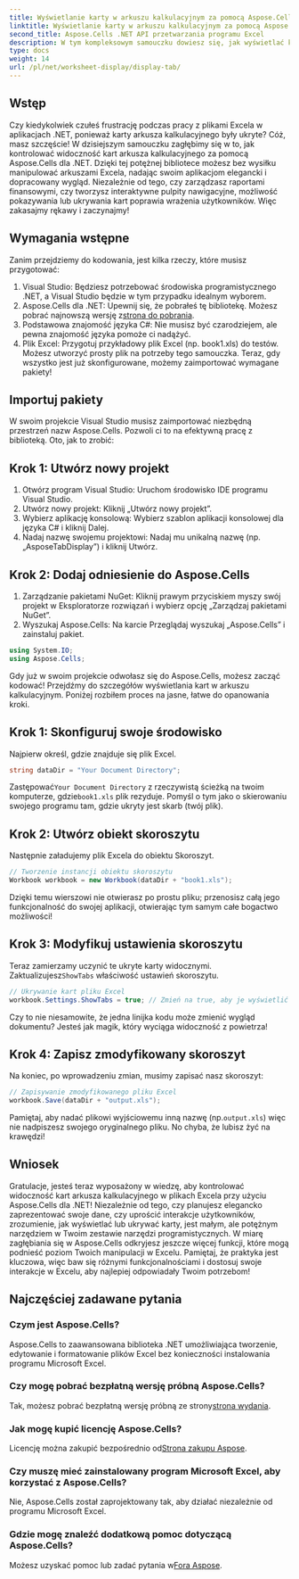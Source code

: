 ```yaml
---
title: Wyświetlanie karty w arkuszu kalkulacyjnym za pomocą Aspose.Cells
linktitle: Wyświetlanie karty w arkuszu kalkulacyjnym za pomocą Aspose.Cells
second_title: Aspose.Cells .NET API przetwarzania programu Excel
description: W tym kompleksowym samouczku dowiesz się, jak wyświetlać karty w arkuszu kalkulacyjnym programu Excel za pomocą pakietu Aspose.Cells dla platformy .NET.
type: docs
weight: 14
url: /pl/net/worksheet-display/display-tab/
---
```

## Wstęp
Czy kiedykolwiek czułeś frustrację podczas pracy z plikami Excela w aplikacjach .NET, ponieważ karty arkusza kalkulacyjnego były ukryte? Cóż, masz szczęście! W dzisiejszym samouczku zagłębimy się w to, jak kontrolować widoczność kart arkusza kalkulacyjnego za pomocą Aspose.Cells dla .NET. Dzięki tej potężnej bibliotece możesz bez wysiłku manipulować arkuszami Excela, nadając swoim aplikacjom elegancki i dopracowany wygląd. Niezależnie od tego, czy zarządzasz raportami finansowymi, czy tworzysz interaktywne pulpity nawigacyjne, możliwość pokazywania lub ukrywania kart poprawia wrażenia użytkowników. Więc zakasajmy rękawy i zaczynajmy!
## Wymagania wstępne
Zanim przejdziemy do kodowania, jest kilka rzeczy, które musisz przygotować:
1. Visual Studio: Będziesz potrzebować środowiska programistycznego .NET, a Visual Studio będzie w tym przypadku idealnym wyborem.
2.  Aspose.Cells dla .NET: Upewnij się, że pobrałeś tę bibliotekę. Możesz pobrać najnowszą wersję z[strona do pobrania](https://releases.aspose.com/cells/net/).
3. Podstawowa znajomość języka C#: Nie musisz być czarodziejem, ale pewna znajomość języka pomoże ci nadążyć.
4. Plik Excel: Przygotuj przykładowy plik Excel (np. book1.xls) do testów. Możesz utworzyć prosty plik na potrzeby tego samouczka.
Teraz, gdy wszystko jest już skonfigurowane, możemy zaimportować wymagane pakiety!
## Importuj pakiety
W swoim projekcie Visual Studio musisz zaimportować niezbędną przestrzeń nazw Aspose.Cells. Pozwoli ci to na efektywną pracę z biblioteką. Oto, jak to zrobić:
## Krok 1: Utwórz nowy projekt
1. Otwórz program Visual Studio: Uruchom środowisko IDE programu Visual Studio.
2. Utwórz nowy projekt: Kliknij „Utwórz nowy projekt”.
3. Wybierz aplikację konsolową: Wybierz szablon aplikacji konsolowej dla języka C# i kliknij Dalej.
4. Nadaj nazwę swojemu projektowi: Nadaj mu unikalną nazwę (np. „AsposeTabDisplay”) i kliknij Utwórz.
## Krok 2: Dodaj odniesienie do Aspose.Cells 
1. Zarządzanie pakietami NuGet: Kliknij prawym przyciskiem myszy swój projekt w Eksploratorze rozwiązań i wybierz opcję „Zarządzaj pakietami NuGet”.
2. Wyszukaj Aspose.Cells: Na karcie Przeglądaj wyszukaj „Aspose.Cells” i zainstaluj pakiet.
```csharp
using System.IO;
using Aspose.Cells;
```
Gdy już w swoim projekcie odwołasz się do Aspose.Cells, możesz zacząć kodować!
Przejdźmy do szczegółów wyświetlania kart w arkuszu kalkulacyjnym. Poniżej rozbiłem proces na jasne, łatwe do opanowania kroki.
## Krok 1: Skonfiguruj swoje środowisko
Najpierw określ, gdzie znajduje się plik Excel.
```csharp
string dataDir = "Your Document Directory";
```
 Zastępować`Your Document Directory` z rzeczywistą ścieżką na twoim komputerze, gdzie`book1.xls` plik rezyduje. Pomyśl o tym jako o skierowaniu swojego programu tam, gdzie ukryty jest skarb (twój plik).
## Krok 2: Utwórz obiekt skoroszytu
Następnie załadujemy plik Excela do obiektu Skoroszyt. 
```csharp
// Tworzenie instancji obiektu skoroszytu
Workbook workbook = new Workbook(dataDir + "book1.xls");
```
Dzięki temu wierszowi nie otwierasz po prostu pliku; przenosisz całą jego funkcjonalność do swojej aplikacji, otwierając tym samym całe bogactwo możliwości!
## Krok 3: Modyfikuj ustawienia skoroszytu
 Teraz zamierzamy uczynić te ukryte karty widocznymi. Zaktualizujesz`ShowTabs` właściwość ustawień skoroszytu.
```csharp
// Ukrywanie kart pliku Excel
workbook.Settings.ShowTabs = true; // Zmień na true, aby je wyświetlić
```
Czy to nie niesamowite, że jedna linijka kodu może zmienić wygląd dokumentu? Jesteś jak magik, który wyciąga widoczność z powietrza!
## Krok 4: Zapisz zmodyfikowany skoroszyt
Na koniec, po wprowadzeniu zmian, musimy zapisać nasz skoroszyt:
```csharp
// Zapisywanie zmodyfikowanego pliku Excel
workbook.Save(dataDir + "output.xls");
```
 Pamiętaj, aby nadać plikowi wyjściowemu inną nazwę (np.`output.xls`) więc nie nadpiszesz swojego oryginalnego pliku. No chyba, że lubisz żyć na krawędzi!
## Wniosek
Gratulacje, jesteś teraz wyposażony w wiedzę, aby kontrolować widoczność kart arkusza kalkulacyjnego w plikach Excela przy użyciu Aspose.Cells dla .NET! Niezależnie od tego, czy planujesz elegancko zaprezentować swoje dane, czy uprościć interakcje użytkowników, zrozumienie, jak wyświetlać lub ukrywać karty, jest małym, ale potężnym narzędziem w Twoim zestawie narzędzi programistycznych. W miarę zagłębiania się w Aspose.Cells odkryjesz jeszcze więcej funkcji, które mogą podnieść poziom Twoich manipulacji w Excelu. Pamiętaj, że praktyka jest kluczowa, więc baw się różnymi funkcjonalnościami i dostosuj swoje interakcje w Excelu, aby najlepiej odpowiadały Twoim potrzebom!
## Najczęściej zadawane pytania
### Czym jest Aspose.Cells?
Aspose.Cells to zaawansowana biblioteka .NET umożliwiająca tworzenie, edytowanie i formatowanie plików Excel bez konieczności instalowania programu Microsoft Excel.
### Czy mogę pobrać bezpłatną wersję próbną Aspose.Cells?
 Tak, możesz pobrać bezpłatną wersję próbną ze strony[strona wydania](https://releases.aspose.com/).
### Jak mogę kupić licencję Aspose.Cells?
 Licencję można zakupić bezpośrednio od[Strona zakupu Aspose](https://purchase.aspose.com/buy).
### Czy muszę mieć zainstalowany program Microsoft Excel, aby korzystać z Aspose.Cells?
Nie, Aspose.Cells został zaprojektowany tak, aby działać niezależnie od programu Microsoft Excel.
### Gdzie mogę znaleźć dodatkową pomoc dotyczącą Aspose.Cells?
 Możesz uzyskać pomoc lub zadać pytania w[Fora Aspose](https://forum.aspose.com/c/cells/9).